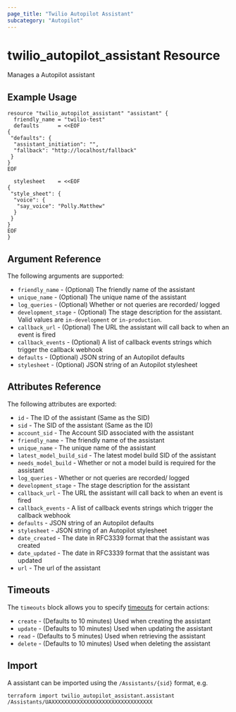 ```yaml
---
page_title: "Twilio Autopilot Assistant"
subcategory: "Autopilot"
---
```


# twilio_autopilot_assistant Resource

Manages a Autopilot assistant

## Example Usage

```hcl
resource "twilio_autopilot_assistant" "assistant" {
  friendly_name = "twilio-test"
  defaults      = <<EOF
{
 "defaults": {
  "assistant_initiation": "",
  "fallback": "http://localhost/fallback"
 }
}
EOF

  stylesheet    = <<EOF
{
 "style_sheet": {
  "voice": {
   "say_voice": "Polly.Matthew"
  }
 }
}
EOF
}
```

## Argument Reference

The following arguments are supported:

- `friendly_name` - (Optional) The friendly name of the assistant
- `unique_name` - (Optional) The unique name of the assistant
- `log_queries` - (Optional) Whether or not queries are recorded/ logged
- `development_stage` - (Optional) The stage description for the assistant. Valid values are `in-development` or `in-production`.
- `callback_url` - (Optional) The URL the assistant will call back to when an event is fired
- `callback_events` - (Optional) A list of callback events strings which trigger the callback webhook
- `defaults` - (Optional) JSON string of an Autopilot defaults
- `stylesheet` - (Optional) JSON string of an Autopilot stylesheet

## Attributes Reference

The following attributes are exported:

- `id` - The ID of the assistant (Same as the SID)
- `sid` - The SID of the assistant (Same as the ID)
- `account_sid` - The Account SID associated with the assistant
- `friendly_name` - The friendly name of the assistant
- `unique_name` - The unique name of the assistant
- `latest_model_build_sid` - The latest model build SID of the assistant
- `needs_model_build` - Whether or not a model build is required for the assistant
- `log_queries` - Whether or not queries are recorded/ logged
- `development_stage` - The stage description for the assistant
- `callback_url` - The URL the assistant will call back to when an event is fired
- `callback_events` - A list of callback events strings which trigger the callback webhook
- `defaults` - JSON string of an Autopilot defaults
- `stylesheet` - JSON string of an Autopilot stylesheet
- `date_created` - The date in RFC3339 format that the assistant was created
- `date_updated` - The date in RFC3339 format that the assistant was updated
- `url` - The url of the assistant

## Timeouts

The `timeouts` block allows you to specify [timeouts](https://www.terraform.io/docs/configuration/resources.html#timeouts) for certain actions:

- `create` - (Defaults to 10 minutes) Used when creating the assistant
- `update` - (Defaults to 10 minutes) Used when updating the assistant
- `read` - (Defaults to 5 minutes) Used when retrieving the assistant
- `delete` - (Defaults to 10 minutes) Used when deleting the assistant

## Import

A assistant can be imported using the `/Assistants/{sid}` format, e.g.

```shell
terraform import twilio_autopilot_assistant.assistant /Assistants/UAXXXXXXXXXXXXXXXXXXXXXXXXXXXXXXXX
```
